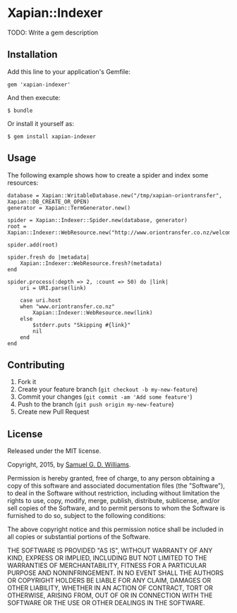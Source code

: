 # Xapian::Indexer

TODO: Write a gem description

## Installation

Add this line to your application's Gemfile:

	gem 'xapian-indexer'

And then execute:

	$ bundle

Or install it yourself as:

	$ gem install xapian-indexer

## Usage

The following example shows how to create a spider and index some resources:

	database = Xapian::WritableDatabase.new("/tmp/xapian-oriontransfer", Xapian::DB_CREATE_OR_OPEN)
	generator = Xapian::TermGenerator.new()

	spider = Xapian::Indexer::Spider.new(database, generator)
	root = Xapian::Indexer::WebResource.new("http://www.oriontransfer.co.nz/welcome/index")

	spider.add(root)

	spider.fresh do |metadata|
		Xapian::Indexer::WebResource.fresh?(metadata)
	end

	spider.process(:depth => 2, :count => 50) do |link|
		uri = URI.parse(link)
	
		case uri.host
		when "www.oriontransfer.co.nz"
			Xapian::Indexer::WebResource.new(link)
		else
			$stderr.puts "Skipping #{link}"
			nil
		end
	end

## Contributing

1. Fork it
2. Create your feature branch (`git checkout -b my-new-feature`)
3. Commit your changes (`git commit -am 'Add some feature'`)
4. Push to the branch (`git push origin my-new-feature`)
5. Create new Pull Request

## License

Released under the MIT license.

Copyright, 2015, by [Samuel G. D. Williams](http://www.codeotaku.com/samuel-williams).

Permission is hereby granted, free of charge, to any person obtaining a copy
of this software and associated documentation files (the "Software"), to deal
in the Software without restriction, including without limitation the rights
to use, copy, modify, merge, publish, distribute, sublicense, and/or sell
copies of the Software, and to permit persons to whom the Software is
furnished to do so, subject to the following conditions:

The above copyright notice and this permission notice shall be included in
all copies or substantial portions of the Software.

THE SOFTWARE IS PROVIDED "AS IS", WITHOUT WARRANTY OF ANY KIND, EXPRESS OR
IMPLIED, INCLUDING BUT NOT LIMITED TO THE WARRANTIES OF MERCHANTABILITY,
FITNESS FOR A PARTICULAR PURPOSE AND NONINFRINGEMENT. IN NO EVENT SHALL THE
AUTHORS OR COPYRIGHT HOLDERS BE LIABLE FOR ANY CLAIM, DAMAGES OR OTHER
LIABILITY, WHETHER IN AN ACTION OF CONTRACT, TORT OR OTHERWISE, ARISING FROM,
OUT OF OR IN CONNECTION WITH THE SOFTWARE OR THE USE OR OTHER DEALINGS IN
THE SOFTWARE.